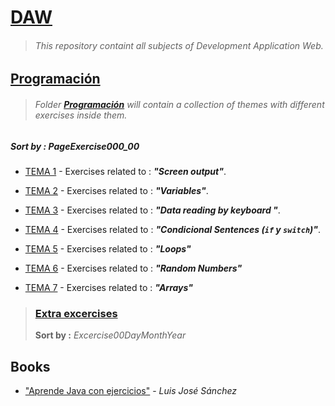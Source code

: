 # [DAW](https://github.com/FernandoLeivaBrenes/DAW)
> ###### This repository containt all subjects of Development Application Web.

## [Programación](https://github.com/FernandoLeivaBrenes/DAW/tree/master/PROGRAMACION)
> ###### Folder **[Programación](https://github.com/FernandoLeivaBrenes/DAW/tree/master/PROGRAMACION)** will contain a collection of themes with different exercises inside them.

##### **Sort by :** *PageExercise000_00*

* [TEMA 1](https://github.com/FernandoLeivaBrenes/DAW/tree/master/PROGRAMACION/TEMA_1) - Exercises related to : *__"Screen output"__*.

* [TEMA 2](https://github.com/FernandoLeivaBrenes/DAW/tree/master/PROGRAMACION/TEMA_2) - Exercises related to : *__"Variables"__*.

* [TEMA 3](https://github.com/FernandoLeivaBrenes/DAW/tree/master/PROGRAMACION/TEMA_3) - Exercises related to : *__"Data reading by keyboard "__*.

* [TEMA 4](https://github.com/FernandoLeivaBrenes/DAW/tree/master/PROGRAMACION/TEMA_4) - Exercises related to : *__"Condicional Sentences (`if` y `switch`)"__*.

* [TEMA 5](https://github.com/FernandoLeivaBrenes/DAW/tree/master/PROGRAMACION/TEMA_5) - Exercises related to : *__"Loops"__*

* [TEMA 6](https://github.com/FernandoLeivaBrenes/DAW/tree/master/PROGRAMACION/TEMA_6) - Exercises related to : *__"Random Numbers"__*

* [TEMA 7](https://github.com/FernandoLeivaBrenes/DAW/tree/master/PROGRAMACION/TEMA_7) - Exercises related to : *__"Arrays"__*

> ### [Extra excercises](https://github.com/FernandoLeivaBrenes/DAW/tree/master/PROGRAMACION/EXTRA)
> **Sort by :** *Excercise00DayMonthYear*

## Books
* ["Aprende Java con ejercicios"](https://leanpub.com/aprendejava/) - *Luis José Sánchez*
